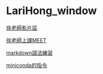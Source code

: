 # LariHong_window

[徐老師影片區](https://github.com/roberthsu2003/__11304_python_2024_tvdi__/tree/main/link)

[徐老師上課MEET](https://meet.google.com/wdk-fzdc-swx)

[markdown語法練習](./markdown練習/README.md)

[miniconda的指令](https://github.com/roberthsu2003/python/tree/master/mini_conda)
